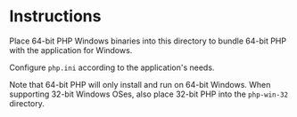 Instructions
============

Place 64-bit PHP Windows binaries into this directory to bundle 64-bit PHP with the application for Windows.

Configure `php.ini` according to the application's needs.

Note that 64-bit PHP will only install and run on 64-bit Windows.  When supporting 32-bit Windows OSes, also place 32-bit PHP into the `php-win-32` directory.